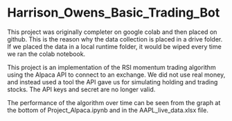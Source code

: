 ﻿# Harrison_Owens_Basic_Trading_Bot

This project was originally completer on google colab and then placed on github. This is the reason why the data collection
is placed in a drive folder. If we placed the data in a local runtime folder, it would be wiped every time we ran the colab
notebook.

This project is an implementation of the RSI momentum trading algorithm using the Alpaca API to connect to an exchange. We did not use
real money, and instead used a tool the API gave us for simulating holding and trading stocks. The API keys and secret are
no longer valid.

The performance of the algorithm over time can be seen from the graph at the bottom of Project_Alpaca.ipynb and in the AAPL_live_data.xlsx file.

